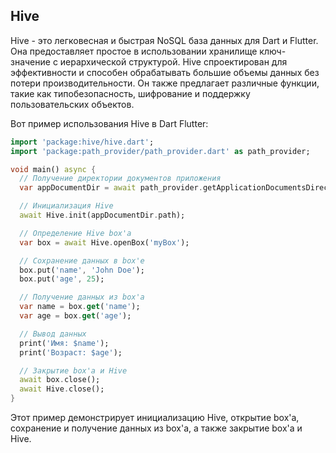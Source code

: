 ## Hive
Hive - это легковесная и быстрая NoSQL база данных для Dart и Flutter. Она предоставляет простое в использовании хранилище ключ-значение с иерархической структурой. Hive спроектирован для эффективности и способен обрабатывать большие объемы данных без потери производительности. Он также предлагает различные функции, такие как типобезопасность, шифрование и поддержку пользовательских объектов.

Вот пример использования Hive в Dart Flutter:
```dart
import 'package:hive/hive.dart';
import 'package:path_provider/path_provider.dart' as path_provider;

void main() async {
  // Получение директории документов приложения
  var appDocumentDir = await path_provider.getApplicationDocumentsDirectory();

  // Инициализация Hive
  await Hive.init(appDocumentDir.path);

  // Определение Hive box'а
  var box = await Hive.openBox('myBox');

  // Сохранение данных в box'е
  box.put('name', 'John Doe');
  box.put('age', 25);

  // Получение данных из box'а
  var name = box.get('name');
  var age = box.get('age');

  // Вывод данных
  print('Имя: $name');
  print('Возраст: $age');

  // Закрытие box'а и Hive
  await box.close();
  await Hive.close();
}
```
Этот пример демонстрирует инициализацию Hive, открытие box'а, сохранение и получение данных из box'а, а также закрытие box'а и Hive.

